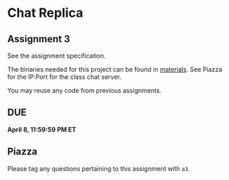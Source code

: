 # Chat Replica
## Assignment 3
See the assignment specification.

The binaries needed for this project can be found in [materials](https://gitlab.cs.umd.edu/cmsc417-s23/all/materials/-/tree/main/a3/). See Piazza for the IP:Port for the class chat server.


You may reuse any code from previous assignments.

## DUE
**April 8, 11:59:59 PM ET**

## Piazza
Please tag any questions pertaining to this assignment with `a3`.
